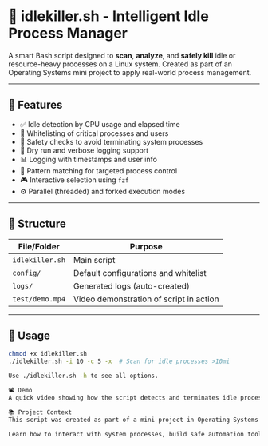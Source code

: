 # 🧠 idlekiller.sh - Intelligent Idle Process Manager

A smart Bash script designed to **scan**, **analyze**, and **safely kill** idle or resource-heavy processes on a Linux system. Created as part of an Operating Systems mini project to apply real-world process management.

---

## 🔧 Features

- ✅ Idle detection by CPU usage and elapsed time
- 🧠 Whitelisting of critical processes and users
- 🔐 Safety checks to avoid terminating system processes
- 🧪 Dry run and verbose logging support
- 📊 Logging with timestamps and user info
- 🎯 Pattern matching for targeted process control
- 🎮 Interactive selection using `fzf`
- ⚙️ Parallel (threaded) and forked execution modes

---

## 📁 Structure

| File/Folder       | Purpose                                  |
|-------------------|-------------------------------------------|
| `idlekiller.sh`   | Main script                               |
| `config/`         | Default configurations and whitelist      |
| `logs/`           | Generated logs (auto-created)             |
| `test/demo.mp4`   | Video demonstration of script in action   |

---

## 🚀 Usage

```bash
chmod +x idlekiller.sh
./idlekiller.sh -i 10 -c 5 -x  # Scan for idle processes >10mi

Use ./idlekiller.sh -h to see all options.

📽️ Demo
A quick video showing how the script detects and terminates idle processes is available in the test/demo.mp4 file.

📚 Project Context
This script was created as part of a mini project in Operating Systems during my engineering studies in Cybersecurity and Digital Trust. The goal was to:

Learn how to interact with system processes, build safe automation tools, and understand concurrency, signals, and resource management in Unix-based systems.

